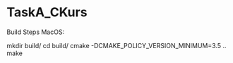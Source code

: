 # TaskA_CKurs

Build Steps MacOS:

mkdir build/
cd build/
cmake -DCMAKE_POLICY_VERSION_MINIMUM=3.5 ..
make
